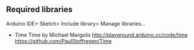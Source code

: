 
## Required libraries

  Arduino IDE> Sketch> Include library> Manage libraries...

- Time 
  Time by Michael Margolis
  http://playground.arduino.cc/code/time
  https://github.com/PaulStoffregen/Time

